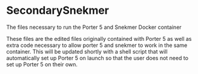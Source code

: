 # SecondarySnekmer
The files necessary to run the Porter 5 and Snekmer Docker container

These files are the edited files originally contained with Porter 5 as well as extra code necessary to allow porter 5 and snekmer to work in the same container.
This will be updated shortly with a shell script that will automatically set up Porter 5 on launch so that the user does not need to set up Porter 5 on their own.
